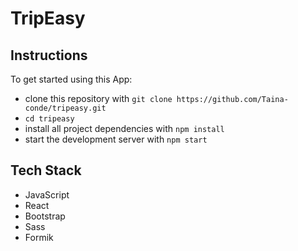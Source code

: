 # TripEasy





## Instructions

To get started using this App:

* clone this repository with `git clone https://github.com/Taina-conde/tripeasy.git`
* `cd tripeasy`
* install all project dependencies with `npm install`
* start the development server with `npm start`

## Tech Stack

* JavaScript
* React
* Bootstrap
* Sass
* Formik


